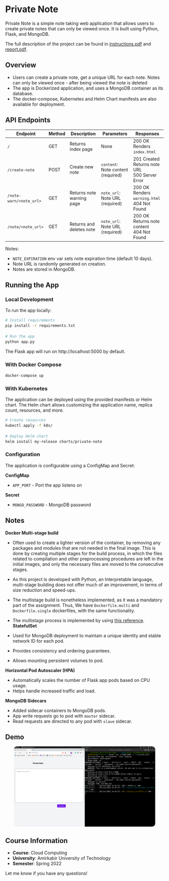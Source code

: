 # Private Note

Private Note is a simple note taking web application that allows users to create private notes that can only be viewed
once. It is built using Python, Flask, and MongoDB.

The full description of the project can be found in [instructions.pdf](docs/instructions.pdf)
and [report.pdf](docs/report.pdf).

## Overview

- Users can create a private note, get a unique URL for each note. Notes can only be viewed once - after being viewed the note is deleted
- The app is Dockerized application, and uses a MongoDB container as its database.
- The docker-compose, Kubernetes and Helm Chart manifests are also available for deployment.

## API Endpoints

| Endpoint                | Method | Description               | Parameters                         | Responses                                               |
|-------------------------|--------|---------------------------|------------------------------------|---------------------------------------------------------|
| `/`                     | GET    | Returns index page        | None                               | 200 OK <br> Renders `index.html`                        |
| `/create-note`          | POST   | Create new note           | `content`: Note content (required) | 201 Created <br> Returns note URL <br> 500 Server Error |  
| `/note-warn/<note_url>` | GET    | Returns note warning page | `note_url`: Note URL (required)    | 200 OK <br> Renders `warning.html` <br> 404 Not Found   |
| `/note/<note_url>`      | GET    | Returns and deletes note  | `note_url`: Note URL (required)    | 200 OK <br> Returns note content <br> 404 Not Found     |

Notes:

- `NOTE_EXPIRATION` env var sets note expiration time (default 10 days).
- Note URL is randomly generated on creation.
- Notes are stored in MongoDB.

## Running the App

### Local Development

To run the app locally:

```bash
# Install requirements
pip install -r requirements.txt

# Run the app
python app.py
```

The Flask app will run on http://localhost:5000 by default.

### With Docker Compose

```bash
docker-compose up
```

### With Kubernetes

The application can be deployed using the provided manifests or Helm chart. The Helm chart allows customizing the
application name, replica count, resources, and more.

```bash
# Create resources 
kubectl apply -f k8s/

# Deploy Helm chart 
helm install my-release charts/private-note
```

### Configuration

The application is configurable using a ConfigMap and Secret:

**ConfigMap**

- `APP_PORT` - Port the app listens on

**Secret**

- `MONGO_PASSWORD` - MongoDB password

## Notes

**Docker Multi-stage build**
- Often used to create a lighter version of the container, by removing any packages and modules that are not needed in the final image. This is done by creating multiple stages for the build process, in which the files related to compilation and other preprocessing procedures are left in the initial images, and only the necessary files are moved to the consecutive stages.
- As this project is developed with Python, an Interpretable language, multi-stage building does not offer much of an improvement, in terms of size reduction and speed-ups.
- The multistage build is nonetheless implemented, as it was a mandatory part of the assignment. Thus, We have `Dockerfile.multi` and `Dockerfile.single` dockerfiles, with the same functionality.
- The multistage process is implemented by using [this reference](https://pythonspeed.com/articles/multi-stage-docker-python/).
**StatefulSet**

- Used for MongoDB deployment to maintain a unique identity and stable network ID for each pod.
- Provides consistency and ordering guarantees.
- Allows mounting persistent volumes to pod.

**Horizontal Pod Autoscaler (HPA)** 

- Automatically scales the number of Flask app pods based on CPU usage. 
- Helps handle increased traffic and load.

**MongoDB Sidecars**

- Added sidecar containers to MongoDB pods.
- App write requests go to pod with `master` sidecar.
- Read requests are directed to any pod with `slave` sidecar. 

## Demo

<div style="text-align:center;">
  <img src="docs/demo.png" alt="Sample Image" width="450" style="border-radius: 10px;">
</div>


## Course Information

- **Course**: Cloud Computing
- **University**: Amirkabir University of Technology
- **Semester**: Spring 2022

Let me know if you have any questions!
